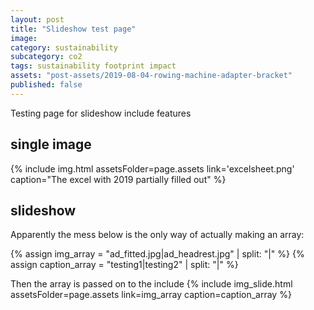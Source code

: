 ```yaml
---
layout: post
title: "Slideshow test page"
image:
category: sustainability
subcategory: co2
tags: sustainability footprint impact
assets: "post-assets/2019-08-04-rowing-machine-adapter-bracket"
published: false
---
```


Testing page for slideshow include features


## single image

{% include img.html assetsFolder=page.assets link='excelsheet.png' caption="The excel with 2019 partially filled out" %}

## slideshow
Apparently the mess below is the only way of actually making an array:

{% assign img_array = "ad_fitted.jpg|ad_headrest.jpg" | split: "|" %}
{% assign caption_array = "testing1|testing2" | split: "|" %}

Then the array is passed on to the include
{% include img_slide.html assetsFolder=page.assets link=img_array caption=caption_array %}
